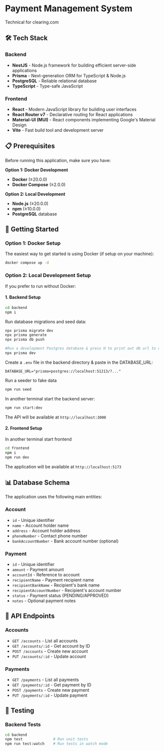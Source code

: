 # Payment Management System

Technical for clearing.com

## 🛠 Tech Stack

### Backend
- **NestJS** - Node.js framework for building efficient server-side applications
- **Prisma** - Next-generation ORM for TypeScript & Node.js
- **PostgreSQL** - Reliable relational database
- **TypeScript** - Type-safe JavaScript

### Frontend
- **React** - Modern JavaScript library for building user interfaces
- **React Router v7** - Declarative routing for React applications
- **Material-UI (MUI)** - React components implementing Google's Material Design
- **Vite** - Fast build tool and development server

## 📋 Prerequisites

Before running this application, make sure you have:

**Option 1: Docker Development**
- **Docker** (≥20.0.0)
- **Docker Compose** (≥2.0.0)

**Option 2: Local Development**
- **Node.js** (≥20.0.0)
- **npm** (≥10.0.0)
- **PostgreSQL** database

## 🚀 Getting Started

### Option 1: Docker Setup

The easiest way to get started is using Docker (if setup on your machine):

```bash
docker compose up -d
```



### Option 2: Local Development Setup

If you prefer to run without Docker:

#### 1. Backend Setup

```bash
cd backend
npm i
```

Run database migrations and seed data:

```bash
npx prisma migrate dev
npx prisma generate
npx prisma db push

#Run a development Postgres database & press H to print out db url to copy to .env
npx prisma dev
```

Create a `.env` file in the backend directory & paste in the DATABASE_URL:

```
DATABASE_URL="prisma+postgres://localhost:51213/?..."
```

Run a seeder to fake data
```bash
npm run seed
```

In another terminal start the backend server:

```bash
npm run start:dev
```

The API will be available at `http://localhost:3000`

#### 2. Frontend Setup

In another terminal start frontend
```bash
cd frontend
npm i
npm run dev
```
The application will be available at `http://localhost:5173`

## 📊 Database Schema

The application uses the following main entities:

### Account
- `id` - Unique identifier
- `name` - Account holder name
- `address` - Account holder address
- `phoneNumber` - Contact phone number
- `bankAccountNumber` - Bank account number (optional)

### Payment
- `id` - Unique identifier
- `amount` - Payment amount
- `accountId` - Reference to account
- `recipientName` - Payment recipient name
- `recipientBankName` - Recipient's bank name
- `recipientAccountNumber` - Recipient's account number
- `status` - Payment status (PENDING/APPROVED)
- `notes` - Optional payment notes

## 🔌 API Endpoints

### Accounts
- `GET /accounts` - List all accounts
- `GET /accounts/:id` - Get account by ID
- `POST /accounts` - Create new account
- `PUT /accounts/:id` - Update account

### Payments
- `GET /payments` - List all payments
- `GET /payments/:id` - Get payment by ID
- `POST /payments` - Create new payment
- `PUT /payments/:id` - Update payment

## 🧪 Testing

### Backend Tests

```bash
cd backend
npm test              # Run unit tests
npm run test:watch    # Run tests in watch mode
```